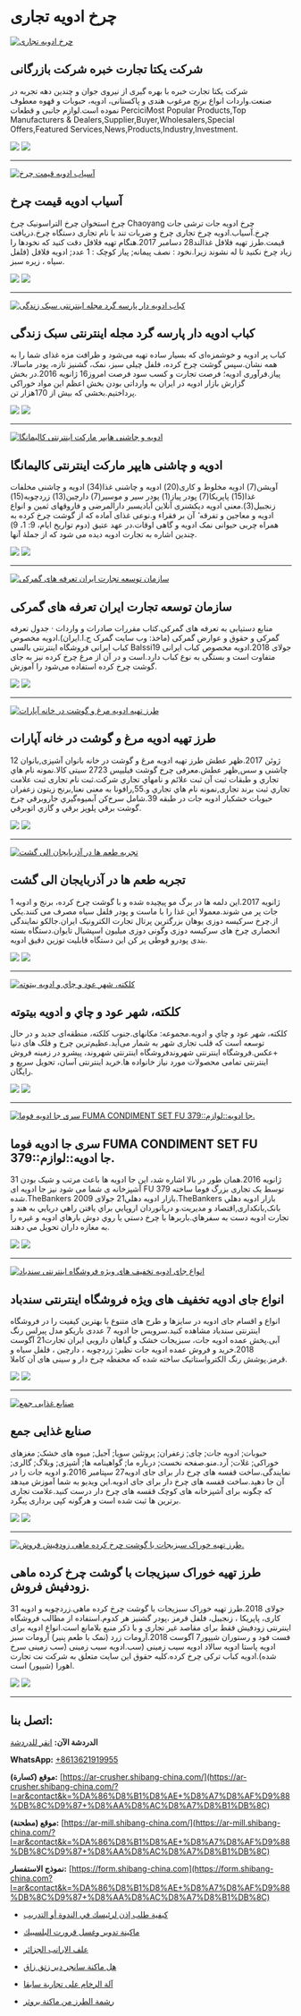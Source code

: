 # چرخ ادویه تجاری

<a href="https://swt.shibang-china.com/?l=ar&img&k=%DA%86%D8%B1%D8%AE+%D8%A7%D8%AF%D9%88%DB%8C%D9%87+%D8%AA%D8%AC%D8%A7%D8%B1%DB%8C" target="_blank">![چرخ ادویه تجاری](http://static.shibang-china.com/all-800x300/222.jpg)</a>

## شرکت یکتا تجارت خبره شرکت بازرگانی
شرکت یکتا تجارت خبره با بهره گیری از نیروی جوان و چندین دهه تجربه در صنعت.واردات انواع برنج مرغوب هندی و پاکستانی، ادویه، حبوبات و قهوه معطوف نموده است.لوازم جانبی و قطعات PerciciMost Popular Products,Top Manufacturers &amp; Dealers,Supplier,Buyer,Wholesalers,Special Offers,Featured Services,News,Products,Industry,Investment.


<a href="https://whatsapp.shibangsoft.com/WhatsApp.php" target="_blank" title="WhatsApp">![](http://static.shibang-china.com/icon/whatsapp.png)</a> <a href="https://swt.shibang-china.com/?l=ar&icon&k=%DA%86%D8%B1%D8%AE+%D8%A7%D8%AF%D9%88%DB%8C%D9%87+%D8%AA%D8%AC%D8%A7%D8%B1%DB%8C" target="_blank">![](http://static.shibang-china.com/icon/chat-ar.png)</a>

---

<a href="https://swt.shibang-china.com/?l=ar&img&k=%DA%86%D8%B1%D8%AE+%D8%A7%D8%AF%D9%88%DB%8C%D9%87+%D8%AA%D8%AC%D8%A7%D8%B1%DB%8C" target="_blank">![آسیاب ادویه قیمت چرخ](http://static.shibang-china.com/all-800x300/1280.jpg)</a>

## آسیاب ادویه قیمت چرخ
چرخ استخوان چرخ التراسونیک چرخ Chaoyang چرخ ادویه جات ترشی جات چرخ.آسیاب.ادویه چرخ تجاری چرخ و ضربات تند با نام تجاری دستگاه چرخ.دریافت قیمت.طرز تهیه فلافل غذالند28 دسامبر 2017.هنگام تهیه فلافل دقت کنید که نخودها را زیاد چرخ نکنید تا له نشوند زیرا.نخود : نصف پیمانه; پیاز کوچک : 1 عدد; ادویه فلافل (فلفل سیاه ، زیره سبز.


<a href="https://whatsapp.shibangsoft.com/WhatsApp.php" target="_blank" title="WhatsApp">![](http://static.shibang-china.com/icon/whatsapp.png)</a> <a href="https://swt.shibang-china.com/?l=ar&icon&k=%DA%86%D8%B1%D8%AE+%D8%A7%D8%AF%D9%88%DB%8C%D9%87+%D8%AA%D8%AC%D8%A7%D8%B1%DB%8C" target="_blank">![](http://static.shibang-china.com/icon/chat-ar.png)</a>

---

<a href="https://swt.shibang-china.com/?l=ar&img&k=%DA%86%D8%B1%D8%AE+%D8%A7%D8%AF%D9%88%DB%8C%D9%87+%D8%AA%D8%AC%D8%A7%D8%B1%DB%8C" target="_blank">![کباب ادویه دار پارسه گرد مجله اینترنتی سبک زندگی](http://static.shibang-china.com/all-800x300/102.jpg)</a>

## کباب ادویه دار پارسه گرد مجله اینترنتی سبک زندگی
کباب پر ادویه و خوشمزه‌ای که بسیار ساده تهیه می‌شود و ظرافت مزه غذای شما را به همه نشان.سپس گوشت چرخ کرده، فلفل چیلی سبز، نمک، گشنیز تازه، پودر ماسالا، پیاز.فرآوری ادویه؛ فرصت تجارت و کسب سود فرصت امروز16 ژانويه 2016.در بخش گزارش بازار ادویه در ایران به وارداتی بودن بخش اعظم این مواد خوراکی پرداختیم.بخشی که بیش از 170هزار تن.


<a href="https://whatsapp.shibangsoft.com/WhatsApp.php" target="_blank" title="WhatsApp">![](http://static.shibang-china.com/icon/whatsapp.png)</a> <a href="https://swt.shibang-china.com/?l=ar&icon&k=%DA%86%D8%B1%D8%AE+%D8%A7%D8%AF%D9%88%DB%8C%D9%87+%D8%AA%D8%AC%D8%A7%D8%B1%DB%8C" target="_blank">![](http://static.shibang-china.com/icon/chat-ar.png)</a>

---

<a href="https://swt.shibang-china.com/?l=ar&img&k=%DA%86%D8%B1%D8%AE+%D8%A7%D8%AF%D9%88%DB%8C%D9%87+%D8%AA%D8%AC%D8%A7%D8%B1%DB%8C" target="_blank">![ادویه و چاشنی هایپر مارکت اینترنتی کالیمانگا](http://static.shibang-china.com/all-800x300/407.jpg)</a>

## ادویه و چاشنی هایپر مارکت اینترنتی کالیمانگا
آویشن(7) ادویه مخلوط و کاری(20) ادویه و چاشنی غذا(34) ادویه و چاشنی مخلفات غذا(15) پاپریکا(7) پودر پیاز(1) پودر سیر و موسیر(7) دارچین(13) زردچوبه(15) زنجبیل(3).معنی ادویه دیکشنری آنلاین آبادیسبر دارالمرضی و فاروقهای ثمین و انواع ادویه و معاجین و تفرقه ٔ آن بر فقراء و.نوعی غذای آماده که از گوشت چرخ کرده به همراه چربی حیوانی نمک ادویه و گاهی اوقات.در عهد عتیق (دوم تواریخ ایام، 9: 1، 9) چندین اشاره به تجارت ادویه دیده می شود که از جملۀ آنها.


<a href="https://whatsapp.shibangsoft.com/WhatsApp.php" target="_blank" title="WhatsApp">![](http://static.shibang-china.com/icon/whatsapp.png)</a> <a href="https://swt.shibang-china.com/?l=ar&icon&k=%DA%86%D8%B1%D8%AE+%D8%A7%D8%AF%D9%88%DB%8C%D9%87+%D8%AA%D8%AC%D8%A7%D8%B1%DB%8C" target="_blank">![](http://static.shibang-china.com/icon/chat-ar.png)</a>

---

<a href="https://swt.shibang-china.com/?l=ar&img&k=%DA%86%D8%B1%D8%AE+%D8%A7%D8%AF%D9%88%DB%8C%D9%87+%D8%AA%D8%AC%D8%A7%D8%B1%DB%8C" target="_blank">![سازمان توسعه تجارت ایران تعرفه های گمرکی](http://static.shibang-china.com/all-800x300/1200.jpg)</a>

## سازمان توسعه تجارت ایران تعرفه های گمرکی
منابع دستیابی به تعرفه های گمرکی.کتاب مقررات صادرات و واردات &middot; جدول تعرفه گمرکی و حقوق و عوارض گمرکی (ماخذ: وب سایت گمرک ج.ا.ایران).ادویه مخصوص کباب ایرانی فروشگاه اینترنتی بالسی Balssi19 جولای 2018.ادویه مخصوص کباب ایرانی متفاوت است و بستگی به نوع کباب دارد.است و در آن از مرغ چرخ کرده نیز به جای گوشت چرخ کرده استفاده می‌شود را آموزش.


<a href="https://whatsapp.shibangsoft.com/WhatsApp.php" target="_blank" title="WhatsApp">![](http://static.shibang-china.com/icon/whatsapp.png)</a> <a href="https://swt.shibang-china.com/?l=ar&icon&k=%DA%86%D8%B1%D8%AE+%D8%A7%D8%AF%D9%88%DB%8C%D9%87+%D8%AA%D8%AC%D8%A7%D8%B1%DB%8C" target="_blank">![](http://static.shibang-china.com/icon/chat-ar.png)</a>

---

<a href="https://swt.shibang-china.com/?l=ar&img&k=%DA%86%D8%B1%D8%AE+%D8%A7%D8%AF%D9%88%DB%8C%D9%87+%D8%AA%D8%AC%D8%A7%D8%B1%DB%8C" target="_blank">![طرز تهیه ادویه مرغ و گوشت در خانه آپارات](http://static.shibang-china.com/all-800x300/1332.jpg)</a>

## طرز تهیه ادویه مرغ و گوشت در خانه آپارات
12 ژوئن 2017.ظهر عطش طرز تهیه ادویه مرغ و گوشت در خانه بانوان آشپزی,بانوان چاشنی و سس,ظهر عطش.معرفی چرخ گوشت فیلیپس 2723 سیتی کالا.نمونه نام هاي تجاري و طبقات ثبت آن ثبت علائم و نامهاي تجاري شرکت.ثبت نام تجاری ثبت علامت تجاري ثبت برند تجاری,نمونه نام هاي تجاري و.55,رافونا به معنی نعنا,برنج زیتون زعفران حبوبات خشکبار ادویه جات در طبقه 39.شامل سرخ‌کن آبميوه‌گيري جاروبرقي چرخ گوشت برقي پلوپز برقي و گازي اتوبرقي.


<a href="https://whatsapp.shibangsoft.com/WhatsApp.php" target="_blank" title="WhatsApp">![](http://static.shibang-china.com/icon/whatsapp.png)</a> <a href="https://swt.shibang-china.com/?l=ar&icon&k=%DA%86%D8%B1%D8%AE+%D8%A7%D8%AF%D9%88%DB%8C%D9%87+%D8%AA%D8%AC%D8%A7%D8%B1%DB%8C" target="_blank">![](http://static.shibang-china.com/icon/chat-ar.png)</a>

---

<a href="https://swt.shibang-china.com/?l=ar&img&k=%DA%86%D8%B1%D8%AE+%D8%A7%D8%AF%D9%88%DB%8C%D9%87+%D8%AA%D8%AC%D8%A7%D8%B1%DB%8C" target="_blank">![تجربه طعم ها در آذربایجان الی گشت](http://static.shibang-china.com/all-800x300/708.jpg)</a>

## تجربه طعم ها در آذربایجان الی گشت
1 ژانويه 2017.این دلمه‌ ها در برگ مو پیچیده شده و با گوشت چرخ ‌کرده، برنج و ادویه‌ جات پر می ‌شوند.معمولا این غذا را با ماست و پودر فلفل سیاه مصرف می‌ کنند.یکی از.چرخ سرکیسه دوزی یوهان بزرگترین پرتال تجارت الکترونیک ایران.جالکو نمایندگی انحصاری چرخ های سرکیسه دوزی وگونی دوزی میلیون اسپشیال تایوان.دستگاه بسته بندی پودرو قوطی پر کن این دستگاه قابلیت توزین دقیق ادویه.


<a href="https://whatsapp.shibangsoft.com/WhatsApp.php" target="_blank" title="WhatsApp">![](http://static.shibang-china.com/icon/whatsapp.png)</a> <a href="https://swt.shibang-china.com/?l=ar&icon&k=%DA%86%D8%B1%D8%AE+%D8%A7%D8%AF%D9%88%DB%8C%D9%87+%D8%AA%D8%AC%D8%A7%D8%B1%DB%8C" target="_blank">![](http://static.shibang-china.com/icon/chat-ar.png)</a>

---

<a href="https://swt.shibang-china.com/?l=ar&img&k=%DA%86%D8%B1%D8%AE+%D8%A7%D8%AF%D9%88%DB%8C%D9%87+%D8%AA%D8%AC%D8%A7%D8%B1%DB%8C" target="_blank">![كلكته، شهر عود و چاي و ادويه بیتوته](http://static.shibang-china.com/all-800x300/1316.jpg)</a>

## كلكته، شهر عود و چاي و ادويه بیتوته
كلكته، شهر عود و چاي و ادويه.مجموعه: مکانهای.جنوب کلکته، منطقه‌ای جدید و در حال توسعه است که قلب تجاری شهر به شمار می‌آید.عظیم‌ترین چرخ‌ و فلک‌ های دنیا +عکس.فروشگاه اینترنتی شهروندفروشگاه اینترنتی شهروند، پیشرو در زمینه فروش اینترنتی تمامی محصولات مورد نیاز خانواده ها.خرید اینترنتی آسان، تحویل سریع و رایگان.


<a href="https://whatsapp.shibangsoft.com/WhatsApp.php" target="_blank" title="WhatsApp">![](http://static.shibang-china.com/icon/whatsapp.png)</a> <a href="https://swt.shibang-china.com/?l=ar&icon&k=%DA%86%D8%B1%D8%AE+%D8%A7%D8%AF%D9%88%DB%8C%D9%87+%D8%AA%D8%AC%D8%A7%D8%B1%DB%8C" target="_blank">![](http://static.shibang-china.com/icon/chat-ar.png)</a>

---

<a href="https://swt.shibang-china.com/?l=ar&img&k=%DA%86%D8%B1%D8%AE+%D8%A7%D8%AF%D9%88%DB%8C%D9%87+%D8%AA%D8%AC%D8%A7%D8%B1%DB%8C" target="_blank">![سری جا ادویه فوما FUMA CONDIMENT SET FU 379::جا ادویه::لوازم.](http://static.shibang-china.com/all-800x300/871.jpg)</a>

## سری جا ادویه فوما FUMA CONDIMENT SET FU 379::جا ادویه::لوازم.
31 ژانويه 2016.همان طور در بالا اشاره شد، این جا ادویه ها باعث مرتب و شیک بودن آشپزخانه ی شما می شود نیز جا ادویه ای FU 379 توسط یک تجاری بزرگ فوما ساخته شده.TheBankers بازار ادويه دهلي21 جولای 2009.TheBankers بازار ادويه دهلي بانک,بانکداری,اقتصاد و مدیریت.و دريانوردان اروپايي براي يافتن راهي دريايي به هند و تجارت ادويه دست به سفرهاي.باربرها با چرخ دستي يا روي دوش بارهاي ادويه و غيره را به مغازه داران تحويل مي دهند.


<a href="https://whatsapp.shibangsoft.com/WhatsApp.php" target="_blank" title="WhatsApp">![](http://static.shibang-china.com/icon/whatsapp.png)</a> <a href="https://swt.shibang-china.com/?l=ar&icon&k=%DA%86%D8%B1%D8%AE+%D8%A7%D8%AF%D9%88%DB%8C%D9%87+%D8%AA%D8%AC%D8%A7%D8%B1%DB%8C" target="_blank">![](http://static.shibang-china.com/icon/chat-ar.png)</a>

---

<a href="https://swt.shibang-china.com/?l=ar&img&k=%DA%86%D8%B1%D8%AE+%D8%A7%D8%AF%D9%88%DB%8C%D9%87+%D8%AA%D8%AC%D8%A7%D8%B1%DB%8C" target="_blank">![انواع جای ادویه تخفیف های ویژه فروشگاه اینترنتی سندباد](http://static.shibang-china.com/all-800x300/422.jpg)</a>

## انواع جای ادویه تخفیف های ویژه فروشگاه اینترنتی سندباد
انواع و اقسام جای ادویه در سایزها و طرح های متنوع با بهترین کیفیت را در فروشگاه اینترنتی سندباد مشاهده کنید.سرویس جا ادویه 7 عددی باریکو مدل پیرلس رنگ آبی.پخش عمده ادویه جات، سبزیجات خشک و گیاهان دارویی ایران تجارت21 آگوست 2018.خرید و فروش عمده ادویه جات نظیر: زردچوبه ، دارچین ، فلفل سیاه و قرمز.پوشش رنگ الکترواستاتیک ساخته شده که محفظه چرخ دار و سینی های آن کاملا.


<a href="https://whatsapp.shibangsoft.com/WhatsApp.php" target="_blank" title="WhatsApp">![](http://static.shibang-china.com/icon/whatsapp.png)</a> <a href="https://swt.shibang-china.com/?l=ar&icon&k=%DA%86%D8%B1%D8%AE+%D8%A7%D8%AF%D9%88%DB%8C%D9%87+%D8%AA%D8%AC%D8%A7%D8%B1%DB%8C" target="_blank">![](http://static.shibang-china.com/icon/chat-ar.png)</a>

---

<a href="https://swt.shibang-china.com/?l=ar&img&k=%DA%86%D8%B1%D8%AE+%D8%A7%D8%AF%D9%88%DB%8C%D9%87+%D8%AA%D8%AC%D8%A7%D8%B1%DB%8C" target="_blank">![صنایع غذایی جمع](http://static.shibang-china.com/all-800x300/1201.jpg)</a>

## صنایع غذایی جمع
حبوبات; ادویه جات; چای; زعفران; پروتئین سویا; آجیل; میوه های خشک; مغزهای خوراکی; غلات; آرد.منو.صفحه نخست; درباره ما; گواهینامه ها; آشپزی; وبلاگ; گالری; نمایندگی.ساخت قفسه های چرخ دار برای جای ادویه27 سپتامبر 2016.و ادویه جات را در آن جا دهید.ساخت قفسه های چرخ دار برای جای ادویه.این ویدیو به شما آموزش میدهد که چگونه برای آشپزخانه های کوچک ققسه های چرخ دار درست کنید.علامت تجاری برترین ها ثبت شده است و هرگونه کپی برداری پیگرد.


<a href="https://whatsapp.shibangsoft.com/WhatsApp.php" target="_blank" title="WhatsApp">![](http://static.shibang-china.com/icon/whatsapp.png)</a> <a href="https://swt.shibang-china.com/?l=ar&icon&k=%DA%86%D8%B1%D8%AE+%D8%A7%D8%AF%D9%88%DB%8C%D9%87+%D8%AA%D8%AC%D8%A7%D8%B1%DB%8C" target="_blank">![](http://static.shibang-china.com/icon/chat-ar.png)</a>

---

<a href="https://swt.shibang-china.com/?l=ar&img&k=%DA%86%D8%B1%D8%AE+%D8%A7%D8%AF%D9%88%DB%8C%D9%87+%D8%AA%D8%AC%D8%A7%D8%B1%DB%8C" target="_blank">![طرز تهیه خوراک سبزیجات با گوشت چرخ کرده ماهی زودفیش فروش.](http://static.shibang-china.com/all-800x300/729.jpg)</a>

## طرز تهیه خوراک سبزیجات با گوشت چرخ کرده ماهی زودفیش فروش.
31 جولای 2018.طرز تهیه خوراک سبزیجات با گوشت چرخ کرده ماهی.زردچوبه و ادویه کاری، پاپریکا ، زنجیبل، فلفل قرمز ،پودر گشنیز هر کدوم.استفاده از مطالب فروشگاه اینترنتی زودفیش فقط برای مقاصد غیر تجاری و با ذکر منبع بلامانع است.انواع ادویه برای فست فود و رستوران شیپور7 آگوست 2018.آرومات زرد (نمک با طعم پنیر) آرومات سبز ادویه پاستا ادویه سالاد ادویه سیب زمینی (سب.ادویه سیب زمینی (سب زمینی سرخ شده).ادویه کباب ترکی چرخ کرده.کليه حقوق اين سایت متعلق به شرکت نت تجارت اهورا (شیپور) است.


<a href="https://whatsapp.shibangsoft.com/WhatsApp.php" target="_blank" title="WhatsApp">![](http://static.shibang-china.com/icon/whatsapp.png)</a> <a href="https://swt.shibang-china.com/?l=ar&icon&k=%DA%86%D8%B1%D8%AE+%D8%A7%D8%AF%D9%88%DB%8C%D9%87+%D8%AA%D8%AC%D8%A7%D8%B1%DB%8C" target="_blank">![](http://static.shibang-china.com/icon/chat-ar.png)</a>

---
## اتصل بنا:

**الدردشة الآن:** [انقر للدردشة](https://swt.shibang-china.com?l=ar&contact&k=%DA%86%D8%B1%D8%AE+%D8%A7%D8%AF%D9%88%DB%8C%D9%87+%D8%AA%D8%AC%D8%A7%D8%B1%DB%8C)

**WhatsApp:**  [+8613621919955](https://whatsapp.shibangsoft.com/WhatsApp.php)

**موقع (كسارة):** [https://ar-crusher.shibang-china.com/](https://ar-crusher.shibang-china.com/?l=ar&contact&k=%DA%86%D8%B1%D8%AE+%D8%A7%D8%AF%D9%88%DB%8C%D9%87+%D8%AA%D8%AC%D8%A7%D8%B1%DB%8C)

**موقع (مطحنة):** [https://ar-mill.shibang-china.com/](https://ar-mill.shibang-china.com/?l=ar&contact&k=%DA%86%D8%B1%D8%AE+%D8%A7%D8%AF%D9%88%DB%8C%D9%87+%D8%AA%D8%AC%D8%A7%D8%B1%DB%8C)

**نموذج الاستفسار:** [https://form.shibang-china.com](https://form.shibang-china.com?l=ar&contact&k=%DA%86%D8%B1%D8%AE+%D8%A7%D8%AF%D9%88%DB%8C%D9%87+%D8%AA%D8%AC%D8%A7%D8%B1%DB%8C)

* [كيفية طلب إذن لرئيسك في الندوة أو التدريب](../16/%D9%83%D9%8A%D9%81%D9%8A%D8%A9%20%D8%B7%D9%84%D8%A8%20%D8%A5%D8%B0%D9%86%20%D9%84%D8%B1%D8%A6%D9%8A%D8%B3%D9%83%20%D9%81%D9%8A%20%D8%A7%D9%84%D9%86%D8%AF%D9%88%D8%A9%20%D8%A3%D9%88%20%D8%A7%D9%84%D8%AA%D8%AF%D8%B1%D9%8A%D8%A8.md)

* [ماكينة تدوير وغسل قرورت البلسبيك](../20/%D9%85%D8%A7%D9%83%D9%8A%D9%86%D8%A9%20%D8%AA%D8%AF%D9%88%D9%8A%D8%B1%20%D9%88%D8%BA%D8%B3%D9%84%20%D9%82%D8%B1%D9%88%D8%B1%D8%AA%20%D8%A7%D9%84%D8%A8%D9%84%D8%B3%D8%A8%D9%8A%D9%83.md)

* [علف الارانب الجزائر](../19/%D8%B9%D9%84%D9%81%20%D8%A7%D9%84%D8%A7%D8%B1%D8%A7%D9%86%D8%A8%20%D8%A7%D9%84%D8%AC%D8%B2%D8%A7%D8%A6%D8%B1.md)

* [هل ماكنة سانجر دير زتق زاق](../20/%D9%87%D9%84%20%D9%85%D8%A7%D9%83%D9%86%D8%A9%20%D8%B3%D8%A7%D9%86%D8%AC%D8%B1%20%D8%AF%D9%8A%D8%B1%20%D8%B2%D8%AA%D9%82%20%D8%B2%D8%A7%D9%82.md)

* [آلة الرخام على تجارية سابقا](../17/%D8%A2%D9%84%D8%A9%20%D8%A7%D9%84%D8%B1%D8%AE%D8%A7%D9%85%20%D8%B9%D9%84%D9%89%20%D8%AA%D8%AC%D8%A7%D8%B1%D9%8A%D8%A9%20%D8%B3%D8%A7%D8%A8%D9%82%D8%A7.md)

* [رشمة الطرز من ماكنة بروثر](../20/%D8%B1%D8%B4%D9%85%D8%A9%20%D8%A7%D9%84%D8%B7%D8%B1%D8%B2%20%D9%85%D9%86%20%D9%85%D8%A7%D9%83%D9%86%D8%A9%20%D8%A8%D8%B1%D9%88%D8%AB%D8%B1.md)